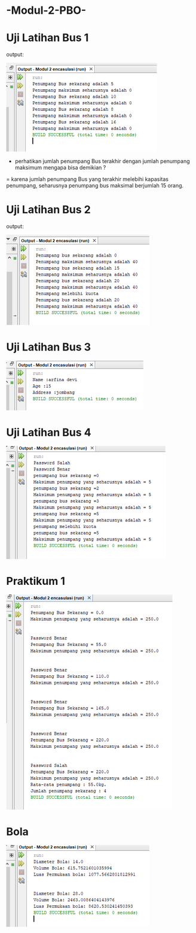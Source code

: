# -Modul-2-PBO-

# Uji Latihan Bus 1
 output:
 
![Alt text](https://github.com/arfinadevi28/-Modul-2-PBO-/blob/master/ujibus%20lat1.PNG)

 - perhatikan jumlah penumpang Bus terakhir dengan jumlah penumpang maksimum mengapa bisa demikian ?
 
 = karena jumlah penumpang Bus yang terakhir melebihi kapasitas penumpang, seharusnya penumpang bus maksimal berjumlah 15 orang.

# Uji Latihan Bus 2
output:

![Alt text](https://github.com/arfinadevi28/-Modul-2-PBO-/blob/master/ujibus%20lat%202.PNG)


# Uji Latihan Bus 3
![Alt text](https://github.com/arfinadevi28/-Modul-2-PBO-/blob/master/ujibus%20lat%203.PNG)
# Uji Latihan Bus 4
![Alt text](https://github.com/arfinadevi28/-Modul-2-PBO-/blob/master/uji%20bus%20lat%204.PNG)
# Praktikum 1
![Alt text](https://github.com/arfinadevi28/-Modul-2-PBO-/blob/master/praktikum%201.PNG)
# Bola
![Alt text](https://github.com/arfinadevi28/-Modul-2-PBO-/blob/master/ujiBola.PNG)
